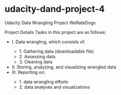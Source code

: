 # udacity-dand-project-4
Udacity Data Wrangling Project WeRateDogs

Project Details
Tasks in this project are as follows:
<ul>
<li>I. Data wrangling, which consists of:</li>
    <ul>
    <li>1. Gathering data (downloadable file)</li>
    <li>2. Assessing data</li>
    <li>3. Cleaning data</li>
    </ul>

<li>II. Storing, analyzing, and visualizing wrangled data</li>

<li>III. Reporting on:</li>
    <ul>
    <li>1. data wrangling efforts</li>
    <li>2. data analyses and visualizations</li>
    </ul>
<ul>

